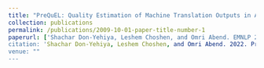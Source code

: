 ```yaml
---
title: "PreQuEL: Quality Estimation of Machine Translation Outputs in Advance"
collection: publications
permalink: /publications/2009-10-01-paper-title-number-1
paperurl: ['Shachar Don-Yehiya, Leshem Choshen, and Omri Abend. EMNLP 2022. ](https://aclanthology.org/2022.emnlp-main.767/)
citation: 'Shachar Don-Yehiya, Leshem Choshen, and Omri Abend. 2022. PreQuEL: Quality Estimation of Machine Translation Outputs in Advance. In Proceedings of the 2022 Conference on Empirical Methods in Natural Language Processing, pages 11170–11183, Abu Dhabi, United Arab Emirates. Association for Computational Linguistics.'
venue: ""
---
```

